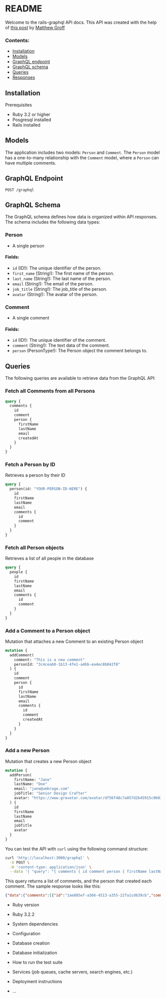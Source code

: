 # README

Welcome to the rails-graphql API docs. This API was created with the help of [this post](https://groff.dev/blog/how-to-make-a-graphql-api-with-ruby-rails) by [Matthew Groff](https://groff.dev/about)

### Contents:
* [Installation](#installation)
* [Models](#models)
* [GraphQL endpoint](#graphql-endpoint)
* [GraphQL schema](#graphql-schema)
* [Queries](#queries)
* [Responses]()


## Installation
Prerequisites
* Ruby 3.2 or higher
* Posgresql installed
* Rails installed

## Models
The application includes two models: `Person` and `Comment`. The `Person` model has a one-to-many relationship with the `Comment` model, where a `Person` can have multiple comments.

## GraphQL Endpoint
```
POST /graphql
```
## GraphQL Schema
The GraphQL schema defines how data is organized within API responses.
The schema includes the following data types:

### Person
* A single person

#### Fields:
* `id` (ID!): The unique identifier of the person.
* `first_name` (String!): The first name of the person.
* `last_name` (String!): The last name of the person.
* `email` (String!): The email of the person.
* `job_title` (String!): The job_title of the person.
* `avatar` (String!): The avatar of the person.

### Comment
* A single comment

#### Fields:
* `id` (ID!): The unique identifier of the comment.
* `comment` (String!): The text data of the comment.
* `person` (PersonType!): The Person object the comment belongs to.


## Queries

The following queries are available to retrieve data from the GraphQL API:

### Fetch all Comments from all Persons
```graphql
query {
  comments {
    id
    comment
    person {
      firstName
      lastName
      email
      createdAt
    }
  }
}
```

### Fetch a Person by ID
Retrieves a person by their ID
```graphql
query {
  person(id: "YOUR-PERSON-ID-HERE") {
    id
    firstName
    lastName
    email
    comments {
      id
      comment
    }
  }
}
```
### Fetch all Person objects
Retrieves a list of all people in the database

```graphql
query {
  people {
    id
    firstName
    lastName
    email
    comments {
      id
      comment
    }
  }
}
```

### Add a Comment to a Person object
Mutation that attaches a new Comment to an existing Person object

```graphql
mutation {
  addComment(
    comment: "This is a new comment"
    personId: "3c4ceab0-1b13-4fe1-a4bb-ea4ec8b042f8"
  ) {
    id
    comment
    person {
      id
      firstName
      lastName
      email
      comments {
        id
        comment
        createdAt
      }
    }
  }
}
```

### Add a new Person
Mutation that creates a new Person object

```graphql
mutation {
  addPerson(
    firstName: "Jane"
    lastName: "Doe"
    email: "jane@umbrage.com"
    jobTitle: "Senior Design Crafter"
    avatar: "https://www.gravatar.com/avatar/df56f48c7a057d2b45915c96011aaf42"
  ) {
    id
    firstName
    lastName
    email
    jobTitle
    avatar
  }
}
```

You can test the API with `curl` using the following command structure:
```bash
curl 'http://localhost:3000/graphql' \
  -X POST \
  -H 'content-type: application/json' \
  --data '{ "query": "{ comments { id comment person { firstName lastName email createdAt } } }" }'
```
This query returns a list of comments, and the person that created each comment. The sample response looks like this:
```json
{"data":{"comments":[{"id":"1ae885ef-a366-4513-a355-22fa1cd639cb","comment":"This is a comment from Quill Cronwall","person":{"firstName":"Quill","lastName":"Cronwall","email":"quill@example.com","createdAt":"2023-06-27T11:20:20Z"}},{"id":"cc21ef70-e0ea-48f7-915b-3b2b7e51617a","comment":"This is another comment from Quill Cronwall","person":{"firstName":"Quill","lastName":"Cronwall","email":"quill@example.com","createdAt":"2023-06-27T11:20:20Z"}},{"id":"4f96ff27-ab97-4a76-be44-66438ac84d09","comment":"This is a new comment","person":{"firstName":"Quill","lastName":"Cronwall","email":"quill@example.com","createdAt":"2023-06-27T11:20:20Z"}}]}}
```

* Ruby version
*   Ruby 3.2.2

* System dependencies

* Configuration

* Database creation

* Database initialization

* How to run the test suite

* Services (job queues, cache servers, search engines, etc.)

* Deployment instructions

* ...
